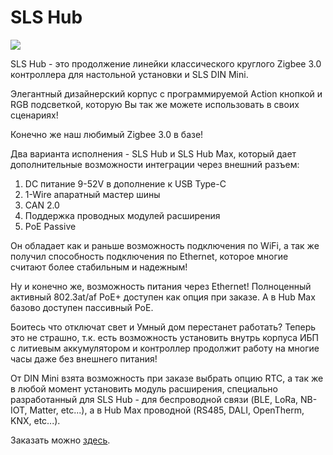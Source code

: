 # SLS Hub

![](/img/gw-eth.jpg)

SLS Hub - это продолжение линейки классического круглого Zigbee 3.0 контроллера для настольной установки и SLS DIN Mini. 

Элегантный дизайнерский корпус с программируемой Action кнопкой и RGB подсветкой, которую Вы так же можете использовать в своих сценариях! 

Конечно же наш любимый Zigbee 3.0 в базе!

Два варианта исполнения - SLS Hub и SLS Hub Max, который дает дополнительные возможности интеграции через внешний разъем:
1) DC питание 9-52V в дополнение к USB Type-C
2) 1-Wire апаратный мастер шины
3) CAN 2.0
4) Поддержка проводных модулей расширения
5) PoE Passive

Он обладает как и раньше возможность подключения по WiFi, а так же получил способность подключения по Ethernet, которое многие считают более стабильным и надежным!

Ну и конечно же, возможность питания через Ethernet! Полноценный активный 802.3at/af PoE+ доступен как опция при заказе. А в Hub Max базово доступен пассивный PoE.

Боитесь что отключат свет и Умный дом перестанет работать? Теперь это не страшно, т.к. есть возможность установить внутрь корпуса ИБП с литиевым аккумулятором и контроллер продолжит работу на многие часы даже без внешнего питания!

От DIN Mini взята возможность при заказе выбрать опцию RTC, а так же в любой момент установить модуль расширения, специально разработанный для SLS Hub - для беспроводной связи (BLE, LoRa, NB-IOT, Matter, etc...), а в Hub Max проводной (RS485, DALI, OpenTherm, KNX, etc...).

Заказать можно [здесь](https://t.me/avenit).
